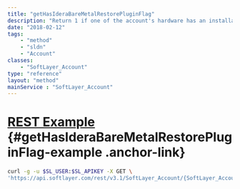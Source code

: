 ```yaml
---
title: "getHasIderaBareMetalRestorePluginFlag"
description: "Return 1 if one of the account's hardware has an installation of Idera Server Backup otherwise 0."
date: "2018-02-12"
tags:
    - "method"
    - "sldn"
    - "Account"
classes:
    - "SoftLayer_Account"
type: "reference"
layout: "method"
mainService : "SoftLayer_Account"
---
```


# [REST Example](#getHasIderaBareMetalRestorePluginFlag-example) <a href="/article/rest/"><i class="fas fa-question"></i></a> {#getHasIderaBareMetalRestorePluginFlag-example .anchor-link} 
```bash
curl -g -u $SL_USER:$SL_APIKEY -X GET \
'https://api.softlayer.com/rest/v3.1/SoftLayer_Account/{SoftLayer_AccountID}/getHasIderaBareMetalRestorePluginFlag'
```
